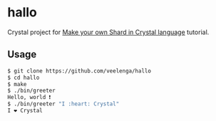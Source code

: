 # hallo

Crystal project for [Make your own Shard in Crystal language](http://veelenga.com/make-your-own-shard-in-crystal-language) tutorial.

## Usage

```sh
$ git clone https://github.com/veelenga/hallo
$ cd hallo
$ make
$ ./bin/greeter
Hello, world ❗
$ ./bin/greeter "I :heart: Crystal"
I ❤️ Crystal
```
